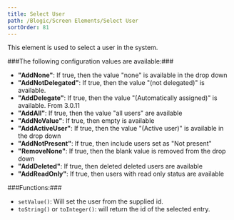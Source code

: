 ```yaml
---
title: Select User
path: /Blogic/Screen Elements/Select User
sortOrder: 81
---
```


This element is used to select a user in the system.



###The following configuration values are available:###


 - <b>"AddNone"</b>: If true, then the value "none" is available in the drop down
 - <b>"AddNotDelegated"</b>: If true, then the value "(not delegated)" is available.
 - <b>"AddDelegate"</b>: If true, then the value "(Automatically assigned)" is available. From 3.0.11
 - <b>"AddAll"</b>: If true, then the value "all users" are available
 - <b>"AddNoValue"</b>: If true, then empty is available
 - <b>"AddActiveUser"</b>: If true, then the value "(Active user)" is available in the drop down
 - <b>"AddNotPresent"</b>: If true, then include users set as "Not present"
 - <b>"RemoveNone"</b>: If true, then the blank value is removed from the drop down
 - <b>"AddDeleted"</b>: If true, then deleted deleted users are available
 - <b>"AddReadOnly"</b>: If true, then users with read only status are available




###Functions:###


 - `setValue()`: Will set the user from the supplied id.
 - `toString()` or `toInteger()`: will return the id of the selected entry.


